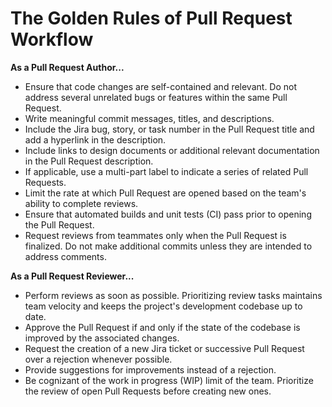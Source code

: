 # The Golden Rules of Pull Request Workflow

**As a Pull Request Author...**

* Ensure that code changes are self-contained and relevant. Do not address several unrelated bugs or features within the same Pull Request.
* Write meaningful commit messages, titles, and descriptions.
* Include the Jira bug, story, or task number in the Pull Request title and add a hyperlink in the description.
* Include links to design documents or additional relevant documentation in the Pull Request description.
* If applicable, use a multi-part label to indicate a series of related Pull Requests.
* Limit the rate at which Pull Request are opened based on the team's ability to complete reviews.
* Ensure that automated builds and unit tests (CI) pass prior to opening the Pull Request.
* Request reviews from teammates only when the Pull Request is finalized. Do not make additional commits unless they are intended to address comments.


**As a Pull Request Reviewer...**

* Perform reviews as soon as possible. Prioritizing review tasks maintains team velocity and keeps the project's development codebase up to date.
* Approve the Pull Request if and only if the state of the codebase is improved by the associated changes.
* Request the creation of a new Jira ticket or successive Pull Request over a rejection whenever possible.
* Provide suggestions for improvements instead of a rejection.
* Be cognizant of the work in progress (WIP) limit of the team. Prioritize the review of open Pull Requests before creating new ones.
